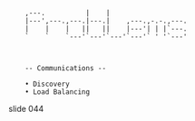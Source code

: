         
        ,---.          |    |
        |---',---.,---.|---.|    ,---.,-.-.,---.
        |    |    |   ||   ||    |---'| | |`---.
        `    `    `---'`---'`---'`---'` ' '`---'



        -- Communications --

        • Discovery
        • Load Balancing

















































































slide 044
